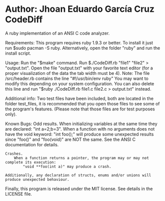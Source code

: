 Author: Jhoan Eduardo García Cruz
CodeDiff
========
A ruby implementation of an ANSI C code analyzer. 

Requirements:
	This program requires ruby 1.9.3 or better.
		To install it just run $sudo pacman -S ruby.
		Alternatively, open the folder "ruby" and run the install script.

Usage:
	Run the "$make" command.
	Run $./CodeDiff.rb "file1" "file2" > "output.txt".
	Open the file "output.txt" with your favorite text editor (for a proper visualization of the data the tab width must be 4).
	Note: The file /src/header.rb contains the line "#!/usr/bin/env ruby" You may want to modify this depending on your system configuration. You can also delete this line and run "$ruby ./CodeDiff.rb file1.c file2.c > output.txt" instead.


Additional info:
	Two test files have been included, both are located in the folder test_files, it is recommended that you open those files to see some of the program's  features. (Please note that those files are for test purposes only).


Known Bugs:
	Odd results.
		When initializing variables at the same time they are declared:
			"int a=2;b=3".
		When a function with no arguments does not have the void keyword:
			"int foo();" will produce some unexpected results since "foo()" and "foo(void)" are NOT the same. See the ANSI C documentation for details.

	
	Crashes.
		When a function returns a pointer, the program may or may not complete its execution: 
			"void **foo(int a)" may produce a crash.

	Additionally, any declaration of structs, enums and/or unions will produce unexpected behaviour.


Finally, this program is released under the MIT license. See details in the LICENSE file.


